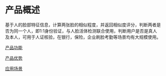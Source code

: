 #  产品概述

基于人的脸部特征信息，计算两张脸的相似程度，并返回相似度评分，判断两者是否为同一个人，即1:1身份验证，与人脸活体检测联合使用，判断用户是否是真人及本人，可用于人证核验，在银行，保险，企业刷脸考勤等场景均有大规模使用。

[产品功能](Features.md)

[产品优势](Benefits.md)

[应用场景](Application-Scenarios.md)